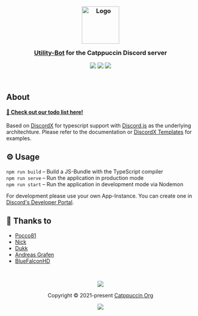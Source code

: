<h3 align="center">
	<img src="https://raw.githubusercontent.com/catppuccin/catppuccin/main/assets/logos/exports/1544x1544_circle.png" width="100" alt="Logo"/><br/>
	<img src="https://raw.githubusercontent.com/catppuccin/catppuccin/main/assets/misc/transparent.png" height="30" width="0px"/>
	<a href="https://github.com/catppuccin/discord-bot">Utility-Bot</a> for the Catppuccin Discord server
	<img src="https://raw.githubusercontent.com/catppuccin/catppuccin/main/assets/misc/transparent.png" height="30" width="0px"/>
</h3>

<p align="center">
	<a href="https://github.com/catppuccin/discord-bot/stargazers"><img src="https://img.shields.io/github/stars/catppuccin/discord-bot?colorA=363a4f&colorB=b7bdf8&style=for-the-badge"></a>
	<a href="https://github.com/catppuccin/discord-bot/issues"><img src="https://img.shields.io/github/issues/catppuccin/discord-bot?colorA=363a4f&colorB=f5a97f&style=for-the-badge"></a>
	<a href="https://github.com/catppuccin/discord-bot/contributors"><img src="https://img.shields.io/github/contributors/catppuccin/discord-bot?colorA=363a4f&colorB=a6da95&style=for-the-badge"></a>
</p>

&nbsp;

## About

#### [📃 Check out our todo list here!](https://github.com/catppuccin/discord-bot/projects/1?query=is%3Aopen+sort%3Aupdated-desc)

Based on [DiscordX](https://github.com/oceanroleplay/discord.ts) for typescript support with [Discord.js](https://github.com/discordjs/discord.js) as the underlying architechture.
Please refer to the documentation or [DiscordX Templates](https://github.com/oceanroleplay/discordx-templates) for examples.

## ⚙️ Usage

`npm run build` – Build a JS-Bundle with the TypeScript compiler<br>
`npm run serve` – Run the application in production mode<br>
`npm run start` – Run the application in development mode via Nodemon<br>

For development please use your own App-Instance. You can create one in [Discord's Developer Portal](https://discord.com/developers/applications).

## 💝 Thanks to

-   [Pocco81](https://github.com/Pocco81)
-   [Nick](https://github.com/N-F9)
-   [Dukk](https://github.com/DakshG07)
-   [Andreas Grafen](https://github.com/andreasgrafen)
-   [BlueFalconHD](https://github.com/bluefalconhd)

&nbsp;

<p align="center">
	<img src="https://raw.githubusercontent.com/catppuccin/catppuccin/main/assets/footers/gray0_ctp_on_line.svg?sanitize=true" />
</p>

<p align="center">
	Copyright &copy; 2021-present <a href="https://github.com/catppuccin" target="_blank">Catppuccin Org</a>
</p>

<p align="center">
	<a href="https://github.com/catppuccin/catppuccin/blob/main/LICENSE"><img src="https://img.shields.io/static/v1.svg?style=for-the-badge&label=License&message=MIT&logoColor=d9e0ee&colorA=363a4f&colorB=b7bdf8"/></a>
</p>

